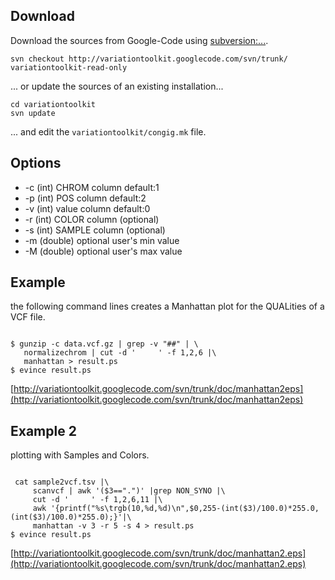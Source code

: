 


## Download ##
Download the sources from Google-Code using [subversion:...](http://subversion.apache.org/).
```
svn checkout http://variationtoolkit.googlecode.com/svn/trunk/ variationtoolkit-read-only
```
... or update the sources of an existing installation...
```
cd variationtoolkit
svn update
```
... and edit the `variationtoolkit/congig.mk` file.

## Options ##

  * -c (int) CHROM column default:1
  * -p (int) POS column default:2
  * -v (int) value column default:0
  * -r (int) COLOR column (optional)
  * -s (int) SAMPLE column (optional)
  * -m (double) optional user's min value
  * -M (double) optional user's max value



## Example ##

the following command lines creates a Manhattan plot for the QUALities of a VCF file.


```

$ gunzip -c data.vcf.gz | grep -v "##" | \
   normalizechrom | cut -d '     ' -f 1,2,6 |\
   manhattan > result.ps
$ evince result.ps

```



[http://variationtoolkit.googlecode.com/svn/trunk/doc/manhattan2eps](http://variationtoolkit.googlecode.com/svn/trunk/doc/manhattan2eps)


## Example 2 ##

plotting with Samples and Colors.


```

 cat sample2vcf.tsv |\
     scanvcf | awk '($3==".")' |grep NON_SYNO |\
     cut -d '     ' -f 1,2,6,11 |\
     awk '{printf("%s\trgb(10,%d,%d)\n",$0,255-(int($3)/100.0)*255.0,(int($3)/100.0)*255.0);}'|\
     manhattan -v 3 -r 5 -s 4 > result.ps
$ evince result.ps

```



[http://variationtoolkit.googlecode.com/svn/trunk/doc/manhattan2.eps](http://variationtoolkit.googlecode.com/svn/trunk/doc/manhattan2.eps)






